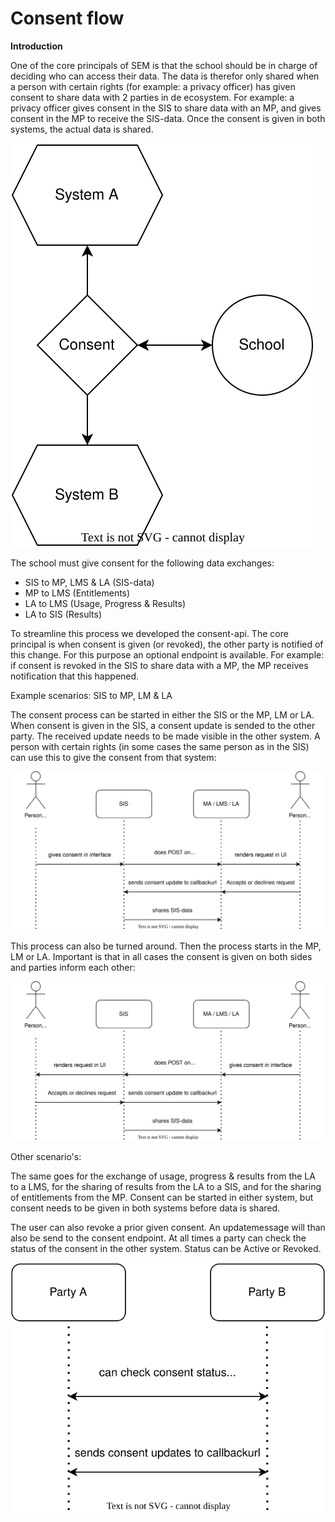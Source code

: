 # Consent flow

__Introduction__
    
One of the core principals of SEM is that the school should be in charge of deciding who can access their data. The data is therefor only shared when a person with certain rights (for example: a privacy officer) has given consent to share data with 2 parties in de ecosystem. For example: a privacy officer gives consent in the SIS to share data with an MP, and gives consent in the MP to receive the SIS-data. Once the consent is given in both systems, the actual data is shared.

![consent](../diagrams/consentbasic.svg)

The school must give consent for the following data exchanges:
- SIS to MP, LMS & LA (SIS-data)
- MP to LMS (Entitlements)
- LA to LMS (Usage, Progress & Results)
- LA to SIS (Results)

To streamline this process we developed the consent-api. The core principal is when consent is given (or revoked), the other party is notified of this change. For this purpose an optional endpoint is available. For example: if consent is revoked in the SIS to share data with a MP, the MP receives notification that this happened.

Example scenarios: SIS to MP, LM & LA

The consent process can be started in either the SIS or the MP, LM or LA. When consent is given in the SIS, a consent update is sended to the other party. The received update needs to be made visible in the other system. A person with certain rights (in some cases the same person as in the SIS) can use this to give the consent from that system:

![consent](../diagrams/consentflowsis.svg)

This process can also be turned around. Then the process starts in the MP, LM or LA. Important is that in all cases the consent is given on both sides and parties inform each other:

![consent](../diagrams/consentflowsisreversed.svg)

Other scenario's:

The same goes for the exchange of usage, progress & results from the LA to a LMS, for the sharing of results from the LA to a SIS, and for the sharing of entitlements from the MP. Consent can be started in either system, but consent needs to be given in both systems before data is shared. 

The user can also revoke a prior given consent. An updatemessage will than also be send to the consent endpoint. At all times a party can check the status of the consent in the other system. Status can be Active or Revoked.

![consent](../diagrams/consentflowextra.svg)
